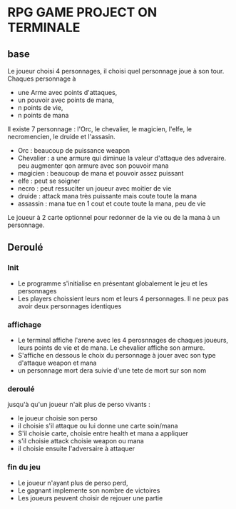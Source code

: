 # RPG GAME PROJECT ON TERMINALE

## base

Le joueur choisi 4 personnages, il choisi quel personnage joue à son tour.
Chaques personnage à 
* une Arme avec points d'attaques,
* un pouvoir avec points de mana,
* n points de vie, 
* n points de mana

Il existe 7 personnage  : l'Orc, le chevalier, le magicien, l'elfe, le necromencien, le druide et l'assasin.

* Orc : beaucoup de puissance weapon
* Chevalier : a une armure qui diminue la valeur d'attaque des adveraire. peu augmenter qon armure avec son pouvoir mana
* magicien : beaucoup de mana et pouvoir assez puissant
* elfe : peut se soigner
* necro : peut ressuciter un joueur avec moitier de vie
* druide : attack mana très puissante mais coute toute la mana
* assassin : mana tue en 1 cout et coute toute la mana, peu de vie
  
Le joueur à 2 carte optionnel pour redonner de la vie ou de la mana à un personnage.

## Deroulé

### Init

* Le programme s'initialise en présentant globalement le jeu et les personnages
* Les players choissient leurs nom et leurs 4 personnages. Il ne peux pas avoir deux personnages identiques

### affichage

* Le terminal affiche l'arene avec les 4 perosnnages de chaques joueurs, leurs points de vie et de mana. Le chevalier affiche son armure.
* S'affiche en dessous le choix du personnage à jouer avec son type d'attaque weapon et mana
* un personnage mort dera suivie d'une tete de mort sur son nom

### deroulé

jusqu'à qu'un joueur n'ait plus de perso vivants :

* le joueur choisie son perso
* il choisie s'il attaque ou lui donne une carte soin/mana
* S'il choisie carte, choisie entre health et mana a appliquer
* s'il choisie attack choisie weapon ou mana
* il choisie ensuite l'adversaire à attaquer
  
### fin du jeu

* Le joueur n'ayant plus de perso perd,
* Le gagnant implemente son nombre de victoires
* Les joueurs peuvent choisir de rejouer une partie
